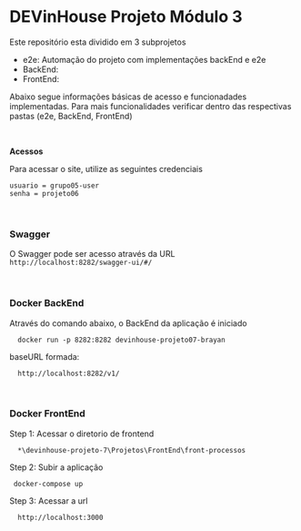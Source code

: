 # DEVinHouse Projeto Módulo 3

Este repositório esta dividido em 3 subprojetos

- e2e: Automação do projeto com implementações backEnd e e2e
- BackEnd:
- FrontEnd: 


Abaixo segue informações básicas de acesso e funcionadades implementadas. Para mais funcionalidades verificar dentro das respectivas pastas (e2e, BackEnd, FrontEnd)

<br>

**Acessos**

Para acessar o site, utilize as seguintes credenciais 

```
usuario = grupo05-user
senha = projeto06
```

<br>

### **Swagger** 


O Swagger pode ser acesso através da URL `http://localhost:8282/swagger-ui/#/`

<br>

### **Docker BackEnd**

Através do comando abaixo, o BackEnd da aplicação é iniciado

```
  docker run -p 8282:8282 devinhouse-projeto07-brayan
```

baseURL formada: 

```
  http://localhost:8282/v1/
```

<br>

### **Docker FrontEnd**

Step 1: Acessar o diretorio de frontend

```
  *\devinhouse-projeto-7\Projetos\FrontEnd\front-processos
```

Step 2: Subir a aplicação

```
 docker-compose up
```

Step 3: Acessar a url

```
  http://localhost:3000
```
